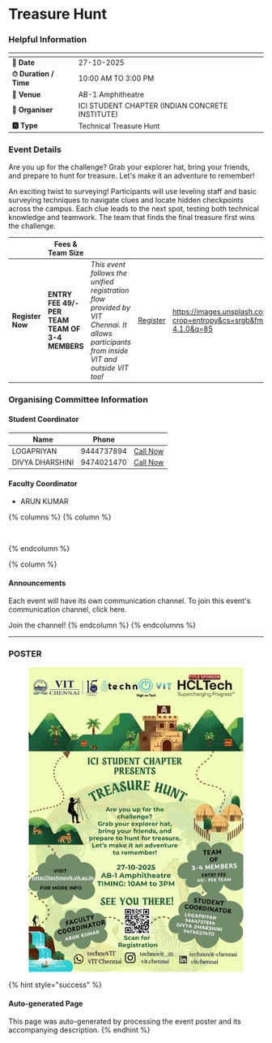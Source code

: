 # Treasure Hunt

### Helpful Information

<table data-view="cards"><thead><tr><th></th><th></th></tr></thead><tbody><tr><td><strong>📅 Date</strong></td><td>27-10-2025</td></tr><tr><td><strong>⏱ Duration / Time</strong></td><td>10:00 AM TO 3:00 PM</td></tr><tr><td><strong>📍 Venue</strong></td><td>AB-1 Amphitheatre</td></tr><tr><td><strong>👤 Organiser</strong></td><td>ICI STUDENT CHAPTER (INDIAN CONCRETE INSTITUTE)</td></tr><tr><td><strong>🅰️ Type</strong></td><td>Technical Treasure Hunt</td></tr></tbody></table>

### Event Details

Are you up for the challenge? Grab your explorer hat, bring your friends, and prepare to hunt for treasure. Let's make it an adventure to remember!

An exciting twist to surveying! Participants will use leveling staff and basic surveying techniques to navigate clues and locate hidden checkpoints across the campus. Each clue leads to the next spot, testing both technical knowledge and teamwork. The team that finds the final treasure first wins the challenge.

<table data-card-size="large" data-view="cards" data-full-width="false"><thead><tr><th></th><th>Fees &#x26; Team Size</th><th></th><th></th><th data-hidden data-card-cover data-type="image">Cover image</th></tr></thead><tbody><tr><td><h4>Register Now</h4></td><td><strong>ENTRY FEE 49/- PER TEAM</strong><br><strong>TEAM OF 3-4 MEMBERS</strong></td><td><em>This event follows the unified registration flow provided by VIT Chennai. It allows participants from inside VIT and outside VIT too!</em></td><td><a href="https://chennaievents.vit.ac.in/technovit/" class="button primary" data-icon="rocket-launch">Register</a></td><td><a href="https://images.unsplash.com/photo-1607000975574-0b425df6975a?crop=entropy&#x26;cs=srgb&#x26;fm=jpg&#x26;ixid=M3wxOTcwMjR8MHwxfHNlYXJjaHwxfHxnbyUyMGZvciUyMGl0fGVufDB8fHx8MTc2MTMwMTA2N3ww&#x26;ixlib=rb-4.1.0&#x26;q=85">https://images.unsplash.com/photo-1607000975574-0b425df6975a?crop=entropy&#x26;cs=srgb&#x26;fm=jpg&#x26;ixid=M3wxOTcwMjR8MHwxfHNlYXJjaHwxfHxnbyUyMGZvciUyMGl0fGVufDB8fHx8MTc2MTMwMTA2N3ww&#x26;ixlib=rb-4.1.0&#x26;q=85</a></td></tr></tbody></table>

### Organising Committee Information

#### Student Coordinator

<table data-card-size="large" data-view="cards"><thead><tr><th>Name</th><th>Phone</th><th></th></tr></thead><tbody><tr><td>LOGAPRIYAN</td><td>9444737894</td><td><a href="tel:9444737894" class="button secondary">Call Now</a></td></tr><tr><td>DIVYA DHARSHINI</td><td>9474021470</td><td><a href="tel:9474021470" class="button secondary">Call Now</a></td></tr></tbody></table>

#### Faculty Coordinator

* ARUN KUMAR

{% columns %}
{% column %}
<figure><img src="https://images.unsplash.com/photo-1650897877751-4446f52a0cb3?crop=entropy&#x26;cs=srgb&#x26;fm=jpg&#x26;ixid=M3wxOTcwMjR8MHwxfHNlYXJjaHw2fHxhbm5vdW5jZW1lbnR8ZW58MHx8fHwxNzYxMjQ2MzUxfDA&#x26;ixlib=rb-4.1.0&#x26;q=85" alt=""><figcaption></figcaption></figure>
{% endcolumn %}

{% column %}
#### Announcements

Each event will have its own communication channel. To join this event's communication channel, click here.

Join the channel!
{% endcolumn %}
{% endcolumns %}

***

### POSTER

<figure><img src="../../.gitbook/assets/image (18).png" alt=""><figcaption></figcaption></figure>

{% hint style="success" %}
#### Auto-generated Page

This page was auto-generated by processing the event poster and its accompanying description.
{% endhint %}
